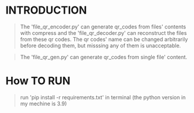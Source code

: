 # INTRODUCTION

> The 'file_qr_encoder.py' can generate qr_codes from files' contents with compress and the 'file_qr_decoder.py' can reconstruct the files from these qr codes. The qr codes' name can be changed arbitrarily before decoding them, but misssing any of them is unacceptable. 

> The 'file_qr_gen.py' can generate qr_codes from single file' content.

# How TO RUN

> run 'pip install -r requirements.txt' in terminal (the python version in my mechine is 3.9)
